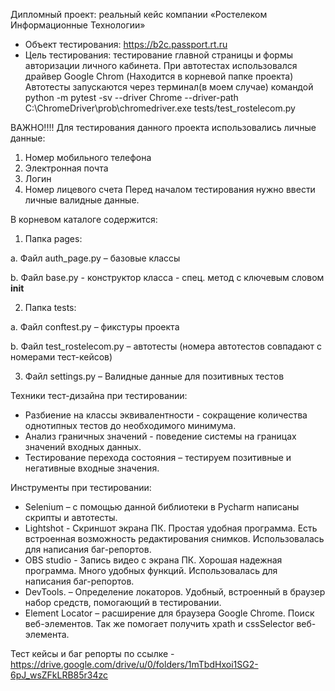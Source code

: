 Дипломный проект: реальный кейс компании «Ростелеком Информационные Технологии»
 - Объект тестирования: https://b2c.passport.rt.ru 
- Цель тестирования: тестирование главной страницы и формы авторизации личного кабинета.
При автотестах использовался драйвер Google Chrom (Находится в корневой папке проекта)
Автотесты запускаются через терминал(в моем случае) командой python -m pytest -sv --driver Chrome --driver-path C:\ChromeDriver\prob\chromedriver.exe tests/test_rostelecom.py

ВАЖНО!!!! Для тестирования данного проекта использовались личные данные:

1.	Номер мобильного телефона
2.	Электронная почта
3.	Логин
4.	Номер лицевого счета
Перед началом тестирования нужно ввести личные валидные данные.

В корневом каталоге содержится:
1.	Папка pages:

a.	Файл auth_page.py – базовые классы

b.	Файл base.py - конструктор класса - спец. метод с ключевым словом __init__

2.	Папка tests:

a.	Файл conftest.py – фикстуры проекта

b.	Файл test_rostelecom.py – автотесты (номера автотестов совпадают с номерами тест-кейсов)

3.	Файл settings.py – Валидные данные для позитивных тестов

   Техники тест-дизайна при тестировании:
- Разбиение на классы эквивалентности - сокращение количества однотипных тестов до необходимого минимума.
- Анализ граничных значений - поведение системы на границах значений входных данных.
- Тестирование перехода состояния – тестируем позитивные и негативные входные значения.

Инструменты при тестировании:
- Selenium – с помощью данной библиотеки в Pycharm написаны скрипты и автотесты.
- Lightshot - Скриншот экрана ПК. Простая удобная программа. Есть встроенная возможность редактирования снимков. Использовалась для написания баг-репортов.
- OBS studio - Запись видео с экрана ПК. Хорошая надежная программа. Много удобных функций. Использовалась для написания баг-репортов.
- DevTools. – Определение локаторов. Удобный, встроенный в браузер набор средств, помогающий в тестировании.
- Element Locator – расширение для браузера Google Chrome. Поиск веб-элементов. Так же помогает получить xpath и cssSelector веб-элемента.

Тест кейсы и баг репорты  по ссылке - https://drive.google.com/drive/u/0/folders/1mTbdHxoi1SG2-6pJ_wsZFkLRB85r34zc 
